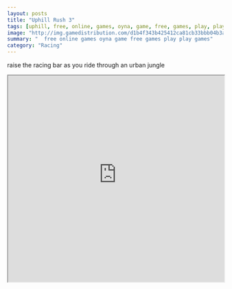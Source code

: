```yaml
---
layout: posts
title: "Uphill Rush 3"
tags: [uphill, free, online, games, oyna, game, free, games, play, play, games]
image: "http://img.gamedistribution.com/d1b4f343b425412ca81cb33bbb04b3a3.jpg"
summary: "  free online games oyna game free games play play games"
category: "Racing"
---
```


raise the racing bar as you ride through an urban jungle

<iframe width="100%" height="480px;" src="http://flash.gamedistribution.com?game=d1b4f343b425412ca81cb33bbb04b3a3"></iframe>